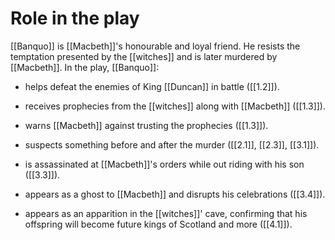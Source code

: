 # Role in the play

[[Banquo]] is [[Macbeth]]'s honourable and loyal friend. He resists the temptation presented by the [[witches]] and is later murdered by [[Macbeth]]. In the play, [[Banquo]]:

- helps defeat the enemies of King [[Duncan]] in battle ([[1.2]]).

- receives prophecies from the [[witches]] along with [[Macbeth]] ([[1.3]]).

- warns [[Macbeth]] against trusting the prophecies ([[1.3]]).

- suspects something before and after the murder ([[2.1]], [[2.3]], [[3.1]]).

- is assassinated at [[Macbeth]]'s orders while out riding with his son ([[3.3]]).

- appears as a ghost to [[Macbeth]] and disrupts his celebrations ([[3.4]]).

- appears as an apparition in the [[witches]]' cave, confirming that his offspring will become future kings of Scotland and more ([[4.1]]).